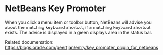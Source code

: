 NetBeans Key Promoter
===================

When you click a menu item or toolbar button, NetBeans will advise you about the matching keyboard shortcut, if a matching keyboard shortcut exists. The advice is displayed in a green displays area in the status bar.

Related documentation: https://blogs.oracle.com/geertjan/entry/key_promoter_plugin_for_netbeans


